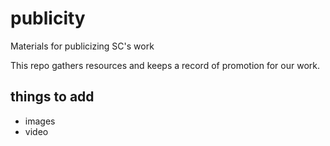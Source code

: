 # publicity

Materials for publicizing SC's work

This repo gathers resources and keeps a record of promotion for our work.

## things to add

- images
- video
